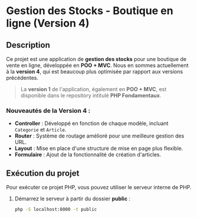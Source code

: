 # Gestion des Stocks - Boutique en ligne (Version 4)

## Description
Ce projet est une application de **gestion des stocks** pour une boutique de vente en ligne, développée en **POO + MVC**. Nous en sommes actuellement à la **version 4**, qui est beaucoup plus optimisée par rapport aux versions précédentes.

> La **version 1** de l'application, également en **POO + MVC**, est disponible dans le repository intitulé **PHP Fondamentaux**.

### Nouveautés de la Version 4 :
- **Controller** : Développé en fonction de chaque modèle, incluant `Categorie` et `Article`.
- **Router** : Système de routage amélioré pour une meilleure gestion des URL.
- **Layout** : Mise en place d'une structure de mise en page plus flexible.
- **Formulaire** : Ajout de la fonctionnalité de création d'articles.

## Exécution du projet
Pour exécuter ce projet PHP, vous pouvez utiliser le serveur interne de PHP.

1. Démarrez le serveur à partir du dossier **public** :
   ```bash
   php -S localhost:8000 -t public
